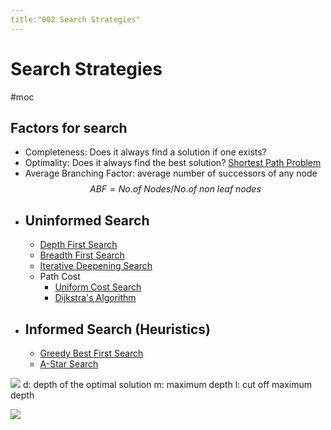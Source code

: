 ```yaml
---
title:"002 Search Strategies"
---
```

# Search Strategies
#moc
## Factors for search
- Completeness: Does it always find a solution if one exists?
- Optimality: Does it always find the best solution? [Shortest Path Problem](Notes/Shortest%20Path%20Problem.md)
- Average Branching Factor: average number of successors of any node $$ABF=No.of\ Nodes/No.of\ non\ leaf\ nodes$$
- ## Uninformed Search
	- [Depth First Search](Notes/Depth%20First%20Search.md)
	- [Breadth First Search](Notes/Breadth%20First%20Search.md)
	- [Iterative Deepening Search](Notes/Iterative%20Deepening%20Search.md)
	- Path Cost
		- [Uniform Cost Search](Notes/Uniform%20Cost%20Search.md)
		- [Dijkstra's Algorithm](Notes/Dijkstra's%20Algorithm.md)
- ## Informed Search (Heuristics)
	- [Greedy Best First Search](Notes/Greedy%20Best%20First%20Search.md)
	- [A-Star Search](Notes/A-Star%20Search.md)
	

![](https://i.imgur.com/GJgz8dM.png)
d: depth of the optimal solution
m: maximum depth
l: cut off maximum depth

![](https://i.imgur.com/PwqLQTV.png)
